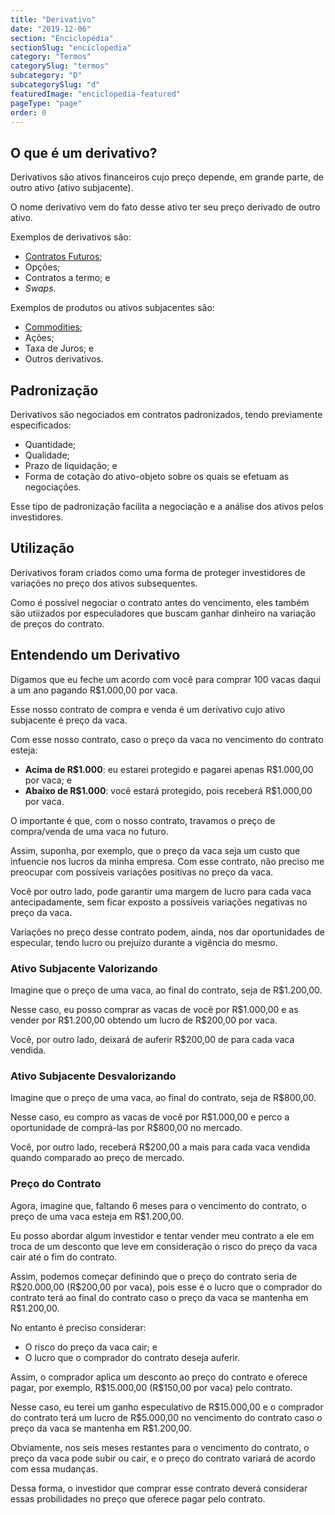 ```yaml
---
title: "Derivativo"
date: "2019-12-06"
section: "Enciclopédia"
sectionSlug: "enciclopedia"
category: "Termos"
categorySlug: "termos"
subcategory: "D"
subcategorySlug: "d"
featuredImage: "enciclopedia-featured"
pageType: "page"
order: 0
---
```


## O que é um derivativo?

Derivativos são ativos financeiros cujo preço depende, em grande parte, de outro ativo (ativo subjacente). 

O nome derivativo vem do fato desse ativo ter seu preço derivado de outro ativo.

Exemplos de derivativos são:

- [Contratos Futuros](/enciclopedia/termos/c/contrato-futuro);
- Opções;
- Contratos a termo; e
- *Swaps*.

Exemplos de produtos ou ativos subjacentes são:

- [Commodities](/enciclopedia/termos/c/commodity);
- Ações;
- Taxa de Juros; e
- Outros derivativos.

## Padronização

Derivativos são negociados em contratos padronizados, tendo previamente especificados:

- Quantidade;
- Qualidade;
- Prazo de liquidação; e
- Forma de cotação do ativo-objeto sobre os quais se efetuam as negociações.

Esse tipo de padronização facilita a negociação e a análise dos ativos pelos investidores.

## Utilização

Derivativos foram criados como uma forma de proteger investidores de variações no preço dos ativos subsequentes.

Como é possível negociar o contrato antes do vencimento, eles também são utiizados por especuladores que buscam ganhar dinheiro na variação de preços do contrato.


## Entendendo um Derivativo

Digamos que eu feche um acordo com você para comprar 100 vacas daqui a um ano pagando R\$1.000,00 por vaca.

Esse nosso contrato de compra e venda é um derivativo cujo ativo subjacente é preço da vaca.

Com esse nosso contrato, caso o preço da vaca no vencimento do contrato esteja:

- **Acima de R\$1.000**: eu estarei protegido e pagarei apenas R\$1.000,00 por vaca; e
- **Abaixo de R\$1.000**: você estará protegido, pois receberá R\$1.000,00 por vaca.

O importante é que, com o nosso contrato, travamos o preço de compra/venda de uma vaca no futuro. 

Assim, suponha, por exemplo, que o preço da vaca seja um custo que infuencie nos lucros da minha empresa. Com esse contrato, não preciso me preocupar com possíveis variações positivas no preço da vaca.

Você por outro lado, pode garantir uma margem de lucro para cada vaca antecipadamente, sem ficar exposto a possíveis variações negativas no preço da vaca.

Variações no preço desse contrato podem, ainda, nos dar oportunidades de especular, tendo lucro ou prejuízo durante a vigência do mesmo.

### Ativo Subjacente Valorizando

Imagine que o preço de uma vaca, ao final do contrato, seja de R\$1.200,00.

Nesse caso, eu posso comprar as vacas de você por R\$1.000,00 e as vender por R\$1.200,00 obtendo um lucro de R\$200,00 por vaca.

Você, por outro lado, deixará de auferir R\$200,00 de para cada vaca vendida.


### Ativo Subjacente Desvalorizando

Imagine que o preço de uma vaca, ao final do contrato, seja de R\$800,00.

Nesse caso, eu compro as vacas de você por R\$1.000,00 e perco a oportunidade de comprá-las por R\$800,00 no mercado.

Você, por outro lado, receberá R\$200,00 a mais para cada vaca vendida quando comparado ao preço de mercado.



### Preço do Contrato

Agora, imagine que, faltando 6 meses para o vencimento do contrato, o preço de uma vaca esteja em R\$1.200,00.

Eu posso abordar algum investidor e tentar vender meu contrato a ele em troca de um desconto que leve em consideração o risco do preço da vaca cair até o fim do contrato.

Assim, podemos começar definindo que o preço do contrato seria de R\$20.000,00 (R\$200,00 por vaca), pois esse é o lucro que o comprador do contrato terá ao final do contrato caso o preço da vaca se mantenha em R\$1.200,00.

No entanto é preciso considerar:

- O risco do preço da vaca cair; e
- O lucro que o comprador do contrato deseja auferir.

Assim, o comprador aplica um desconto ao preço do contrato e oferece pagar, por exemplo, R\$15.000,00 (R\$150,00 por vaca) pelo contrato.

Nesse caso, eu terei um ganho especulativo de R\$15.000,00 e o comprador do contrato terá um lucro de R\$5.000,00 no vencimento do contrato caso o preço da vaca se mantenha em R\$1.200,00.

Obviamente, nos seis meses restantes para o vencimento do contrato, o preço da vaca pode subir ou cair, e o preço do contrato variará de acordo com essa mudanças.

Dessa forma, o investidor que comprar esse contrato deverá considerar essas probilidades no preço que oferece pagar pelo contrato.